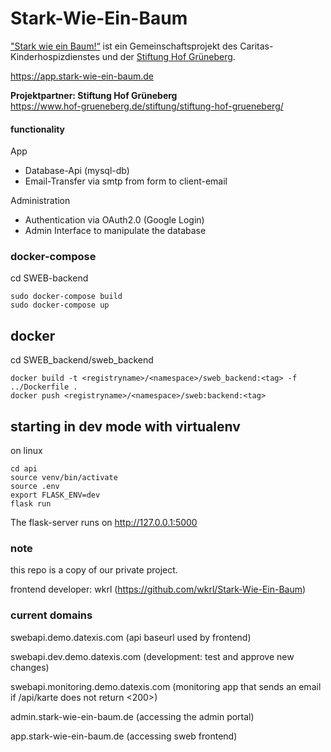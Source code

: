 # Stark-Wie-Ein-Baum

["Stark wie ein Baum!“](https://www.hof-grueneberg.de/Stiftung/Stiftung-hof-grueneberg/#c1669) ist ein Gemeinschaftsprojekt des Caritas-Kinderhospizdienstes und der [Stiftung Hof Grüneberg](https://www.hof-grueneberg.de/stiftung/stiftung-hof-grueneberg/).

https://app.stark-wie-ein-baum.de


**Projektpartner: Stiftung Hof Grüneberg**<br>
https://www.hof-grueneberg.de/stiftung/stiftung-hof-grueneberg/

#### functionality
App
- Database-Api (mysql-db)
- Email-Transfer via smtp from form to client-email

Administration
- Authentication via OAuth2.0 (Google Login)
- Admin Interface to manipulate the database

### docker-compose
cd SWEB-backend
```
sudo docker-compose build
sudo docker-compose up
```

## docker
cd SWEB_backend/sweb_backend

```
docker build -t <registryname>/<namespace>/sweb_backend:<tag> -f ../Dockerfile .
docker push <registryname>/<namespace>/sweb:backend:<tag>
```

## starting in dev mode with virtualenv
on linux

```
cd api
source venv/bin/activate
source .env
export FLASK_ENV=dev
flask run
```

The flask-server runs on http://127.0.0.1:5000

### note
this repo is a copy of our private project.

frontend developer: wkrl (https://github.com/wkrl/Stark-Wie-Ein-Baum)


### current domains

swebapi.demo.datexis.com (api baseurl used by frontend)

swebapi.dev.demo.datexis.com (development: test and approve new changes)

swebapi.monitoring.demo.datexis.com (monitoring app that sends an email if /api/karte does not return <200>)


admin.stark-wie-ein-baum.de (accessing the admin portal)

app.stark-wie-ein-baum.de (accessing sweb frontend)
